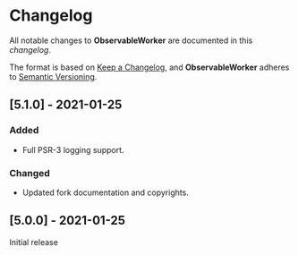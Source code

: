 # Changelog
All notable changes to **ObservableWorker** are documented in this *changelog*.

The format is based on [Keep a Changelog](https://keepachangelog.com/en/1.0.0/), and **ObservableWorker** adheres to [Semantic Versioning](https://semver.org/spec/v2.0.0.html).

## [5.1.0] - 2021-01-25

### Added
- Full PSR-3 logging support.

### Changed
- Updated fork documentation and copyrights.

## [5.0.0] - 2021-01-25

Initial release

